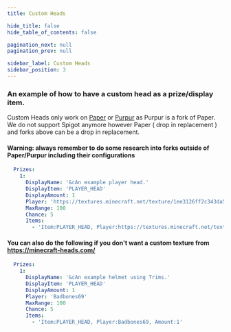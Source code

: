 ```yaml
---
title: Custom Heads

hide_title: false
hide_table_of_contents: false

pagination_next: null
pagination_prev: null

sidebar_label: Custom Heads
sidebar_position: 3
---
```

### An example of how to have a custom head as a prize/display item.
Custom Heads only work on [Paper](https://papermc.io) or [Purpur](https://purpurmc.org) as Purpur is a fork of Paper. We do not support Spigot anymore however Paper ( drop in replacement ) and forks above can be a drop in replacement.

#### Warning: always remember to do some research into forks outside of Paper/Purpur including their configurations
```yml
  Prizes:
    1:
      DisplayName: '&cAn example player head.'
      DisplayItem: 'PLAYER_HEAD'
      DisplayAmount: 1
      Player: 'https://textures.minecraft.net/texture/1ee3126ff2c343da525eef2b93272b9fed36273d0ea08c2616b80009948ad57e'
      MaxRange: 100
      Chance: 5
      Items:
        - 'Item:PLAYER_HEAD, Player:https://textures.minecraft.net/texture/1ee3126ff2c343da525eef2b93272b9fed36273d0ea08c2616b80009948ad57e, Amount:1'
```

#### You can also do the following if you don't want a custom texture from https://minecraft-heads.com/
```yml
  Prizes:
    1:
      DisplayName: '&cAn example helmet using Trims.'
      DisplayItem: 'PLAYER_HEAD'
      DisplayAmount: 1
      Player: 'Badbones69'
      MaxRange: 100
      Chance: 5
      Items:
        - 'Item:PLAYER_HEAD, Player:Badbones69, Amount:1'
```